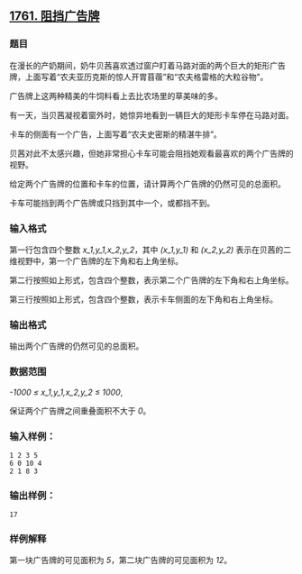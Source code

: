 ## [1761. 阻挡广告牌](https://www.acwing.com/problem/content/1763/)

### 题目

在漫长的产奶期间，奶牛贝茜喜欢透过窗户盯着马路对面的两个巨大的矩形广告牌，上面写着“农夫亚历克斯的惊人开胃苜蓿”和“农夫格雷格的大粒谷物”。

广告牌上这两种精美的牛饲料看上去比农场里的草美味的多。

有一天，当贝茜凝视着窗外时，她惊异地看到一辆巨大的矩形卡车停在马路对面。

卡车的侧面有一个广告，上面写着“农夫史密斯的精湛牛排”。

贝茜对此不太感兴趣，但她非常担心卡车可能会阻挡她观看最喜欢的两个广告牌的视野。

给定两个广告牌的位置和卡车的位置，请计算两个广告牌的仍然可见的总面积。

卡车可能挡到两个广告牌或只挡到其中一个，或都挡不到。

### 输入格式

第一行包含四个整数 *x_1,y_1,x_2,y_2*，其中 *(x_1,y_1)* 和 *(x_2,y_2)* 表示在贝茜的二维视野中，第一个广告牌的左下角和右上角坐标。

第二行按照如上形式，包含四个整数，表示第二个广告牌的左下角和右上角坐标。

第三行按照如上形式，包含四个整数，表示卡车侧面的左下角和右上角坐标。

### 输出格式

输出两个广告牌的仍然可见的总面积。

### 数据范围

*-1000 ≤ x_1,y_1,x_2,y_2 ≤ 1000*,

保证两个广告牌之间重叠面积不大于 *0*。

### 输入样例：

```
1 2 3 5
6 0 10 4
2 1 8 3
```

### 输出样例：

```
17
```

### 样例解释

第一块广告牌的可见面积为 *5*，第二块广告牌的可见面积为 *12*。
